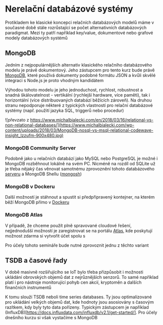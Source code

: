 # Nerelační databázové systémy

Protikladem ke klasické koncepci relačních databázových modelů máme v současné době stále rozrůstající se počet alternativních databázových paradigmat. Mezi ty patří například key/value, dokumentové nebo grafové modely databázových systémů

## MongoDB

Jedním z nejpopulárnějších alternativ klasického relačního databázového modelu je právě dokumentový. Jeho zástupcem pro tento kurz bude právě [MongoDB](https://youtu.be/-bt_y4Loofg), které používá dokumenty podobné formátu JSON a kvůli skvělé integraci s Node.js je proto vhodným kandidátem

Výhodou tohoto modelu je jeho jednoduchost, rychlost, robustnost a snadná škálovatelnost - vertikální (rychlejší hardware, více paměti), tak i horizontální (více distribuovaných databází běžících zároveň). Na druhou stranu nepodporuje některé z typických vlastností pro relační databázové systémy (např. použití jazyka SQL, triggerů nebo procedur)

![převzato z https://www.michalbialecki.com/en/2018/03/16/relational-vs-non-relational-databases/](https://www.michalbialecki.com/wp-content/uploads/2018/03/MongoDB-nosql-vs-msql-relational-codewave-insight_lzzufm-900x480.jpg)

### MongoDB Community Server

Podobně jako u relačních databází jako MySQL nebo PostgreSQL je možné i MongoDB rozběhnout lokálně na svém PC. Nicméně na rozdíl od SQLite už je třeba nějaký čas věnovat samotnému zprovoznění tohoto databázového [serveru](https://www.mongodb.com/try/download/community) a MongoDB Shellu ([mongosh](https://docs.mongodb.com/mongodb-shell/))

### MongoDB v Dockeru

Další možností je stáhnout a spustit si předpřipravený kontejner, na kterém běží MongoDB přímo v [Dockeru](https://www.docker.com/)

### MongoDB Atlas

V případě, že chceme použít plně spravované cloudové řešení, nejjednodušší možností je zaregistrovat se na portálu [Atlas](https://www.mongodb.com/cloud/atlas/register), kde poskytují možnost zdarma si vytvořit účet spolu s 

Pro účely tohoto semináře bude nutné zprovoznit jednu z těchto variant

## TSDB a časové řady

V době masivně rozšiřujícího se IoT bylo třeba přizpůsobit i možnosti ukládání obrovských objemů dat z nejrůznějších senzorů. To samé například platí i pro nástroje monitorující pohyb cen akcií, kryptoměn a dalších finančních instrumentů

K tomu slouží TSDB neboli time series databases. Ty jsou optimalizované pro ukládání velkých objemů dat, kde hodnoty jsou asosiovány s časovým razítkem, kdy byly tyto data pořízeny. Typickým zástupcem je například (InfluxDB)[https://docs.influxdata.com/influxdb/v2.1/get-started/]. Pro účely dnešního kurzu si však vystačíme s MongoDB


